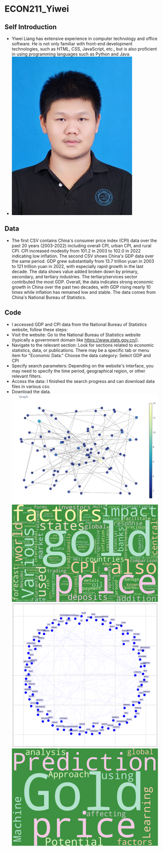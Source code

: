 # ECON211_Yiwei

## Self Introduction
- Yiwei Liang has extensive experience in computer technology and office software. He is not only familiar with front-end development technologies, such as HTML, CSS, JavaScript, etc., but is also proficient in using programming languages such as Python and Java.
- ![](Yiwei_photo.jpg)
## Data
- The first CSV contains China's consumer price index (CPI) data over the past 20 years (2003-2022) including overall CPI, urban CPI, and rural CPI. CPI increased modestly from 101.2 in 2003 to 102.0 in 2022 indicating low inflation. The second CSV shows China's GDP data over the same period. GDP grew substantially from 13.7 trillion yuan in 2003 to 121 trillion yuan in 2022, with especially rapid growth in the last decade. The data shows value added broken down by primary, secondary, and tertiary industries. The tertiary/services sector contributed the most GDP. Overall, the data indicates strong economic growth in China over the past two decades, with GDP rising nearly 10 times while inflation has remained low and stable. The data comes from China's National Bureau of Statistics.
## Code
- I accessed GDP and CPI data from the National Bureau of Statistics website, follow these steps:
- Visit the website: Go to the National Bureau of Statistics website (typically a government domain like https://www.stats.gov.cn/).
- Navigate to the relevant section: Look for sections related to economic statistics, data, or publications. There may be a specific tab or menu item for "Economic Data."
Choose the data category: Select GDP and CPI
- Specify search parameters: Depending on the website's interface, you may need to specify the time period, geographical region, or other relevant filters.
- Access the data: I finished the search progress and can download data files in various csv.
- Download the data.
![](code\Abstract_bigram.png)
![](code\abstract_word_cloud.png)
![](code\Abstract.png)
![](code\title_word_cloud.png)